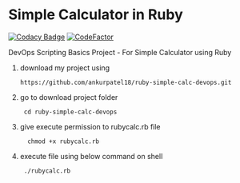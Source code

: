 # Simple Calculator in Ruby
[![Codacy Badge](https://api.codacy.com/project/badge/Grade/1323d4ab2f4a440a8a149f743dbde1a1)](https://app.codacy.com/app/ankurpatel18/ruby-simple-calc-devops?utm_source=github.com&utm_medium=referral&utm_content=ankurpatel18/ruby-simple-calc-devops&utm_campaign=Badge_Grade_Dashboard)
[![CodeFactor](https://www.codefactor.io/repository/github/ankurpatel18/ruby-simple-calc-devops/badge)](https://www.codefactor.io/repository/github/ankurpatel18/ruby-simple-calc-devops)

DevOps Scripting Basics Project - For Simple Calculator using Ruby


1) download my project using 

      `https://github.com/ankurpatel18/ruby-simple-calc-devops.git`
  

2) go to download project folder

        cd ruby-simple-calc-devops

3) give execute permission to rubycalc.rb file

         chmod +x rubycalc.rb

4) execute file using below command on shell

        ./rubycalc.rb
        
